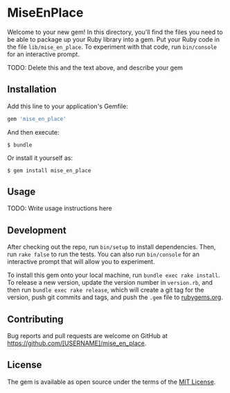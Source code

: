 # MiseEnPlace

Welcome to your new gem! In this directory, you'll find the files you need to be able to package up your Ruby library into a gem. Put your Ruby code in the file `lib/mise_en_place`. To experiment with that code, run `bin/console` for an interactive prompt.

TODO: Delete this and the text above, and describe your gem

## Installation

Add this line to your application's Gemfile:

```ruby
gem 'mise_en_place'
```

And then execute:

    $ bundle

Or install it yourself as:

    $ gem install mise_en_place

## Usage

TODO: Write usage instructions here

## Development

After checking out the repo, run `bin/setup` to install dependencies. Then, run `rake false` to run the tests. You can also run `bin/console` for an interactive prompt that will allow you to experiment.

To install this gem onto your local machine, run `bundle exec rake install`. To release a new version, update the version number in `version.rb`, and then run `bundle exec rake release`, which will create a git tag for the version, push git commits and tags, and push the `.gem` file to [rubygems.org](https://rubygems.org).

## Contributing

Bug reports and pull requests are welcome on GitHub at https://github.com/[USERNAME]/mise_en_place.


## License

The gem is available as open source under the terms of the [MIT License](http://opensource.org/licenses/MIT).

